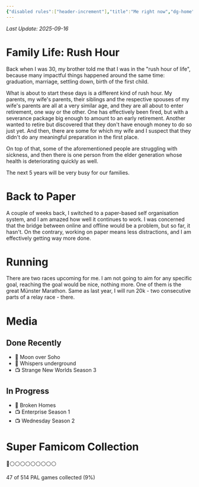 ```yaml
---
{"disabled rules":["header-increment"],"title":"Me right now","dg-home":false,"dg-publish":true,"dg-pinned":false,"created-date":"2025-04-27T10:27:42","updated-date":"2025-09-16T12:01:00","dg-home-link":false,"hide-layout-footer-pageupdate":true,"aliases":["Me right now"],"linter-yaml-title-alias":"Me right now","dg-path":"now.md","permalink":"/now/","dgPassFrontmatter":true}
---
```

_Last Update: 2025-09-16_

# Family Life: Rush Hour
Back when I was 30, my brother told me that I was in the "rush hour of life", because many impactful things happened around  the same time: graduation, marriage, settling down, birth of the first child.

What is about to start these days is a different kind of rush hour. My parents, my wife's parents, their siblings and the respective spouses of my wife's parents are all at a very similar age, and they are all about to enter retirement, one way or the other. One has effectively been fired, but with a severance package big enough to amount to an early retirement. Another wanted to retire but discovered that they don't have enough money to do so just yet. And then, there are some for which my wife and I suspect that they didn't do any meaningful preparation in the first place.

On top of that, some of the aforementioned people are struggling with sickness, and then there is one person from the elder generation whose health is deteriorating quickly as well.

The next 5 years will be very busy for our families.

# Back to Paper
A couple of weeks back, I switched to a paper-based self organisation system, and I am amazed how well it continues to work. I was concerned that the bridge between online and offline would be a problem, but so far, it hasn't. On the contrary, working on paper means less distractions, and I am effectively getting way more done.

# Running
There are two races upcoming for me. I am not going to aim for any specific goal, reaching the goal would be nice, nothing more. One of them is the great Münster Marathon. Same as last year, I will run 20k - two consecutive parts of a relay race - there.

# Media
## Done Recently
- 📖 Moon over Soho
- 📖 Whispers underground
- 📺 Strange New Worlds Season 3

## In Progress
- 📖 Broken Homes
- 📺 Enterprise Season 1
- 📺 Wednesday Season 2

# Super Famicom Collection
👾⚪️⚪️⚪️⚪️⚪️⚪️⚪️⚪️⚪️

47 of 514 PAL games collected (9%)  
